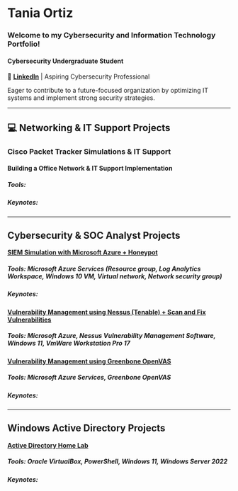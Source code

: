 # Tania Ortiz
### Welcome to my Cybersecurity and Information Technology Portfolio!

#### Cybersecurity Undergraduate Student 
🔗 [**LinkedIn**](https://www.linkedin.com/in/tania-ortiz1) | Aspiring Cybersecurity Professional

Eager to contribute to a future-focused organization by optimizing IT systems and implement strong security strategies.

______________________________________________________________________________________________
## 💻 Networking & IT Support Projects 
### Cisco Packet Tracker Simulations & IT Support
#### Building a Office Network & IT Support Implementation

##### Tools:
##### Keynotes:
_______________________________________________________________________________________________

## Cybersecurity & SOC Analyst Projects 

 [**SIEM Simulation with Microsoft Azure + Honeypot**](https://github.com/taniaortiz0/SIEM-Simulation-with-Microsoft-Azure)

##### Tools: Microsoft Azure Services (Resource group, Log Analytics Workspace, Windows 10 VM, Virtual network, Network security group)

##### Keynotes:

[**Vulnerability Management using Nessus (Tenable) + Scan and Fix Vulnerabilities**](https://github.com/taniaortiz0/Vulnerability-Management-using-Nessus)

##### Tools: Microsoft Azure, Nessus Vulnerability Management Software, Windows 11, VmWare Workstation Pro 17

[**Vulnerability Management using Greenbone OpenVAS**](https://github.com/taniaortiz0/Vulnerability-Management-using-Greenbone-OpenVAS)

##### Tools: Microsoft Azure Services, Greenbone OpenVAS

##### Keynotes:
_______________________________________________________________________________________________

## Windows Active Directory Projects

[**Active Directory Home Lab**](https://github.com/taniaortiz0/AD-GPM-with-PowerShell-Automation)

##### Tools: Oracle VirtualBox, PowerShell, Windows 11, Windows Server 2022

##### Keynotes:
